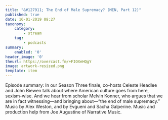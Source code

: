 ```yaml
---
title: "&#127911; The End of Male Supremacy? (MEN, Part 12)"
published: true
date: 16-01-2019 08:27
taxonomy:
    category:
        - stream
    tag:
        - podcasts
summary:
    enabled: '0'
header_image: '0'
theurl: https://overcast.fm/+FIOXeHQgY
image: artwork-resized.png
template: item
---
```

 
Episode summary: In our Season Three finale, co-hosts Celeste Headlee and John Biewen talk about where American culture goes from here, sexism-wise. And we hear from scholar Melvin Konner, who argues that we are in fact witnessing—and bringing about—“the end of male supremacy.” Music by Alex Weston, and by Evgueni and Sacha Galperine. Music and production help from Joe Augustine of Narrative Music.
